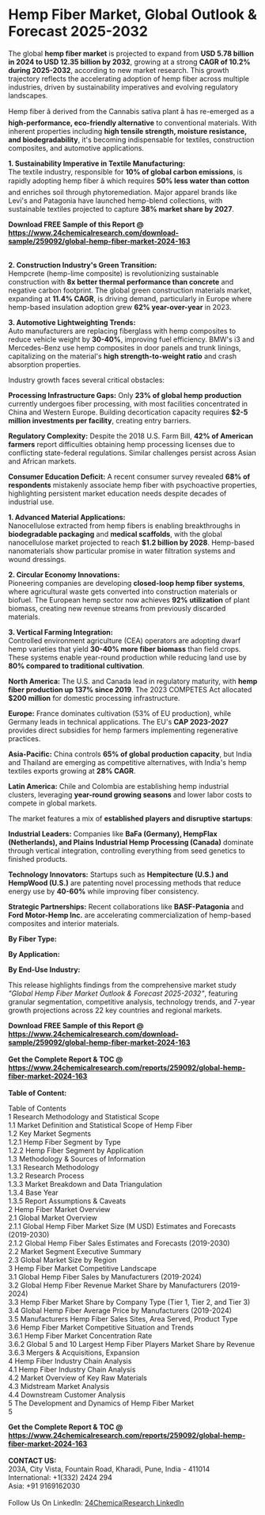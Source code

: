 <h1>Hemp Fiber Market, Global Outlook &amp; Forecast 2025-2032</h1><p>The global <strong>hemp fiber market</strong> is projected to expand from <strong>USD 5.78 billion in 2024 to USD 12.35 billion by 2032</strong>, growing at a strong <strong>CAGR of 10.2% during 2025-2032</strong>, according to new market research. This growth trajectory reflects the accelerating adoption of hemp fiber across multiple industries, driven by sustainability imperatives and evolving regulatory landscapes.</p><p>Hemp fiber â derived from the Cannabis sativa plant â has re-emerged as a <strong>high-performance, eco-friendly alternative</strong> to conventional materials. With inherent properties including <strong>high tensile strength, moisture resistance, and biodegradability</strong>, it's becoming indispensable for textiles, construction composites, and automotive applications.</p><p><strong>1. Sustainability Imperative in Textile Manufacturing:</strong><br>
The textile industry, responsible for <strong>10% of global carbon emissions</strong>, is rapidly adopting hemp fiber â which requires <strong>50% less water than cotton</strong> and enriches soil through phytoremediation. Major apparel brands like Levi's and Patagonia have launched hemp-blend collections, with sustainable textiles projected to capture <strong>38% market share by 2027</strong>.</p><div><b>Download FREE Sample of this Report @ 
            <a href="https://www.24chemicalresearch.com/download-sample/259092/global-hemp-fiber-market-2024-163">
            https://www.24chemicalresearch.com/download-sample/259092/global-hemp-fiber-market-2024-163</a></b></div><br><p><strong>2. Construction Industry's Green Transition:</strong><br>
Hempcrete (hemp-lime composite) is revolutionizing sustainable construction with <strong>8x better thermal performance than concrete</strong> and negative carbon footprint. The global green construction materials market, expanding at <strong>11.4% CAGR</strong>, is driving demand, particularly in Europe where hemp-based insulation adoption grew <strong>62% year-over-year</strong> in 2023.</p><p><strong>3. Automotive Lightweighting Trends:</strong><br>
Auto manufacturers are replacing fiberglass with hemp composites to reduce vehicle weight by <strong>30-40%</strong>, improving fuel efficiency. BMW's i3 and Mercedes-Benz use hemp composites in door panels and trunk linings, capitalizing on the material's <strong>high strength-to-weight ratio</strong> and crash absorption properties.</p><p>Industry growth faces several critical obstacles:</p><p><strong>Processing Infrastructure Gaps:</strong> Only <strong>23% of global hemp production</strong> currently undergoes fiber processing, with most facilities concentrated in China and Western Europe. Building decortication capacity requires <strong>$2-5 million investments per facility</strong>, creating entry barriers.</p><p><strong>Regulatory Complexity:</strong> Despite the 2018 U.S. Farm Bill, <strong>42% of American farmers</strong> report difficulties obtaining hemp processing licenses due to conflicting state-federal regulations. Similar challenges persist across Asian and African markets.</p><p><strong>Consumer Education Deficit:</strong> A recent consumer survey revealed <strong>68% of respondents</strong> mistakenly associate hemp fiber with psychoactive properties, highlighting persistent market education needs despite decades of industrial use.</p><p><strong>1. Advanced Material Applications:</strong><br>
Nanocellulose extracted from hemp fibers is enabling breakthroughs in <strong>biodegradable packaging</strong> and <strong>medical scaffolds</strong>, with the global nanocellulose market projected to reach <strong>$1.2 billion by 2028</strong>. Hemp-based nanomaterials show particular promise in water filtration systems and wound dressings.</p><p><strong>2. Circular Economy Innovations:</strong><br>
Pioneering companies are developing <strong>closed-loop hemp fiber systems</strong>, where agricultural waste gets converted into construction materials or biofuel. The European hemp sector now achieves <strong>92% utilization</strong> of plant biomass, creating new revenue streams from previously discarded materials.</p><p><strong>3. Vertical Farming Integration:</strong><br>
Controlled environment agriculture (CEA) operators are adopting dwarf hemp varieties that yield <strong>30-40% more fiber biomass</strong> than field crops. These systems enable year-round production while reducing land use by <strong>80% compared to traditional cultivation</strong>.</p><p><strong>North America:</strong> The U.S. and Canada lead in regulatory maturity, with <strong>hemp fiber production up 137% since 2019</strong>. The 2023 COMPETES Act allocated <strong>$200 million</strong> for domestic processing infrastructure.</p><p><strong>Europe:</strong> France dominates cultivation (53% of EU production), while Germany leads in technical applications. The EU's <strong>CAP 2023-2027</strong> provides direct subsidies for hemp farmers implementing regenerative practices.</p><p><strong>Asia-Pacific:</strong> China controls <strong>65% of global production capacity</strong>, but India and Thailand are emerging as competitive alternatives, with India's hemp textiles exports growing at <strong>28% CAGR</strong>.</p><p><strong>Latin America:</strong> Chile and Colombia are establishing hemp industrial clusters, leveraging <strong>year-round growing seasons</strong> and lower labor costs to compete in global markets.</p><p>The market features a mix of <strong>established players and disruptive startups</strong>:</p><p><strong>Industrial Leaders:</strong> Companies like <strong>BaFa (Germany), HempFlax (Netherlands), and Plains Industrial Hemp Processing (Canada)</strong> dominate through vertical integration, controlling everything from seed genetics to finished products.</p><p><strong>Technology Innovators:</strong> Startups such as <strong>Hempitecture (U.S.) and HempWood (U.S.)</strong> are patenting novel processing methods that reduce energy use by <strong>40-60%</strong> while improving fiber consistency.</p><p><strong>Strategic Partnerships:</strong> Recent collaborations like <strong>BASF-Patagonia</strong> and <strong>Ford Motor-Hemp Inc.</strong> are accelerating commercialization of hemp-based composites and interior materials.</p><p><strong>By Fiber Type:</strong></p><p><strong>By Application:</strong></p><p><strong>By End-Use Industry:</strong></p><p>This release highlights findings from the comprehensive market study <em>"Global Hemp Fiber Market Outlook &amp; Forecast 2025-2032"</em>, featuring granular segmentation, competitive analysis, technology trends, and 7-year growth projections across 22 key countries and regional markets.</p><div><b>Download FREE Sample of this Report @ 
            <a href="https://www.24chemicalresearch.com/download-sample/259092/global-hemp-fiber-market-2024-163">
            https://www.24chemicalresearch.com/download-sample/259092/global-hemp-fiber-market-2024-163</a></b></div><br><div><b>Get the Complete Report & TOC @ 
            <a href="https://www.24chemicalresearch.com/reports/259092/global-hemp-fiber-market-2024-163">
            https://www.24chemicalresearch.com/reports/259092/global-hemp-fiber-market-2024-163</a></b></div><br>
            <b>Table of Content:</b><p>Table of Contents<br />
1 Research Methodology and Statistical Scope<br />
1.1 Market Definition and Statistical Scope of Hemp Fiber<br />
1.2 Key Market Segments<br />
1.2.1 Hemp Fiber Segment by Type<br />
1.2.2 Hemp Fiber Segment by Application<br />
1.3 Methodology & Sources of Information<br />
1.3.1 Research Methodology<br />
1.3.2 Research Process<br />
1.3.3 Market Breakdown and Data Triangulation<br />
1.3.4 Base Year<br />
1.3.5 Report Assumptions & Caveats<br />
2 Hemp Fiber Market Overview<br />
2.1 Global Market Overview<br />
2.1.1 Global Hemp Fiber Market Size (M USD) Estimates and Forecasts (2019-2030)<br />
2.1.2 Global Hemp Fiber Sales Estimates and Forecasts (2019-2030)<br />
2.2 Market Segment Executive Summary<br />
2.3 Global Market Size by Region<br />
3 Hemp Fiber Market Competitive Landscape<br />
3.1 Global Hemp Fiber Sales by Manufacturers (2019-2024)<br />
3.2 Global Hemp Fiber Revenue Market Share by Manufacturers (2019-2024)<br />
3.3 Hemp Fiber Market Share by Company Type (Tier 1, Tier 2, and Tier 3)<br />
3.4 Global Hemp Fiber Average Price by Manufacturers (2019-2024)<br />
3.5 Manufacturers Hemp Fiber Sales Sites, Area Served, Product Type<br />
3.6 Hemp Fiber Market Competitive Situation and Trends<br />
3.6.1 Hemp Fiber Market Concentration Rate<br />
3.6.2 Global 5 and 10 Largest Hemp Fiber Players Market Share by Revenue<br />
3.6.3 Mergers & Acquisitions, Expansion<br />
4 Hemp Fiber Industry Chain Analysis<br />
4.1 Hemp Fiber Industry Chain Analysis<br />
4.2 Market Overview of Key Raw Materials<br />
4.3 Midstream Market Analysis<br />
4.4 Downstream Customer Analysis<br />
5 The Development and Dynamics of Hemp Fiber Market <br />
5</p><div><b>Get the Complete Report & TOC @ 
            <a href="https://www.24chemicalresearch.com/reports/259092/global-hemp-fiber-market-2024-163">
            https://www.24chemicalresearch.com/reports/259092/global-hemp-fiber-market-2024-163</a></b></div><br><b>CONTACT US:</b><br>
            203A, City Vista, Fountain Road, Kharadi, Pune, India - 411014<br>
            International: +1(332) 2424 294<br>
            Asia: +91 9169162030 <br><br>
            Follow Us On LinkedIn: <a href="https://www.linkedin.com/company/24chemicalresearch/">24ChemicalResearch LinkedIn</a>
